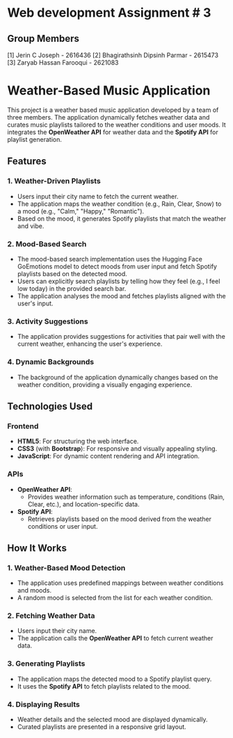 # Web development Assignment # 3

## Group Members

[1] Jerin C Joseph - 2616436
[2] Bhagirathsinh Dipsinh Parmar - 2615473
[3] Zaryab Hassan Farooqui - 2621083

# Weather-Based Music Application

This project is a weather based music application developed by a team of three members. The application dynamically fetches weather data and curates music playlists tailored to the weather conditions and user moods. It integrates the **OpenWeather API** for weather data and the **Spotify API** for playlist generation.


## Features

### 1. **Weather-Driven Playlists**
- Users input their city name to fetch the current weather.
- The application maps the weather condition (e.g., Rain, Clear, Snow) to a mood (e.g., "Calm," "Happy," "Romantic").
- Based on the mood, it generates Spotify playlists that match the weather and vibe.

### 2. **Mood-Based Search**
- The mood-based search implementation uses the Hugging Face GoEmotions model to detect moods from user input and fetch Spotify playlists based on the detected mood.
- Users can explicitly search playlists by telling how they feel (e.g., I feel low today) in the provided search bar.
- The application analyses the mood and fetches playlists aligned with the user's input.

### 3. **Activity Suggestions**
- The application provides suggestions for activities that pair well with the current weather, enhancing the user's experience.

### 4. **Dynamic Backgrounds**
- The background of the application dynamically changes based on the weather condition, providing a visually engaging experience.


## Technologies Used

### **Frontend**
- **HTML5**: For structuring the web interface.
- **CSS3** (with **Bootstrap**): For responsive and visually appealing styling.
- **JavaScript**: For dynamic content rendering and API integration.

### **APIs**
- **OpenWeather API**:
  - Provides weather information such as temperature, conditions (Rain, Clear, etc.), and location-specific data.
- **Spotify API**:
  - Retrieves playlists based on the mood derived from the weather conditions or user input.


## How It Works

### **1. Weather-Based Mood Detection**
- The application uses predefined mappings between weather conditions and moods.
- A random mood is selected from the list for each weather condition.

### **2. Fetching Weather Data**
- Users input their city name.
- The application calls the **OpenWeather API** to fetch current weather data.

### **3. Generating Playlists**
- The application maps the detected mood to a Spotify playlist query.
- It uses the **Spotify API** to fetch playlists related to the mood.

### **4. Displaying Results**
- Weather details and the selected mood are displayed dynamically.
- Curated playlists are presented in a responsive grid layout.
